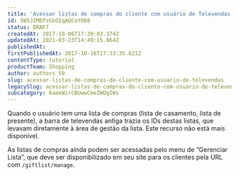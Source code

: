 ```yaml
---
title: 'Acessar listas de compras do cliente com usuário de Televendas'
id: 5W5JZMEPzGkOIqAQCoYO68
status: DRAFT
createdAt: 2017-10-06T17:39:03.374Z
updatedAt: 2021-03-23T14:49:15.864Z
publishedAt: 
firstPublishedAt: 2017-10-16T17:33:35.621Z
contentType: tutorial
productTeam: Shopping
author: authors_59
slug: acessar-listas-de-compras-do-cliente-com-usuario-de-televendas
legacySlug: acessar-listas-de-compras-do-cliente-com-usuario-de-televendas
subcategory: 6aeeWirCBUwwCmeIWOgIWs
---
```


Quando o usuário tem uma lista de compras (lista de casamento, lista de presente), a barra de televendas antiga trazia os IDs destas listas, que levavam diretamente à área de gestão da lista. Este recurso não está mais disponível.

As listas de compras ainda podem ser acessadas pelo menu de “Gerenciar Lista”, que deve ser disponibilizado em seu site para os clientes pela URL com `/giftlist/manage`.
